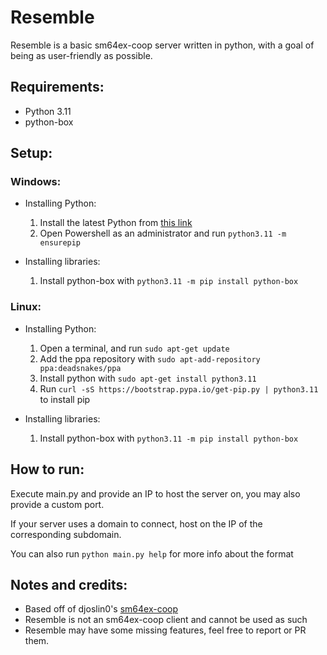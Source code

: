 # Resemble

Resemble is a basic sm64ex-coop server written in python, with a goal of being as user-friendly as possible.

## Requirements:
- Python 3.11
- python-box

## Setup:
### Windows:

- Installing Python:
  1. Install the latest Python from [this link](https://www.python.org/downloads/)
  2. Open Powershell as an administrator and run `python3.11 -m ensurepip`

- Installing libraries:
  1. Install python-box with `python3.11 -m pip install python-box`
  
### Linux:
  
- Installing Python:
  1. Open a terminal, and run `sudo apt-get update`
  2. Add the ppa repository with `sudo apt-add-repository ppa:deadsnakes/ppa`
  3. Install python with `sudo apt-get install python3.11`
  4. Run `curl -sS https://bootstrap.pypa.io/get-pip.py | python3.11` to install pip

- Installing libraries:
  1. Install python-box with `python3.11 -m pip install python-box`

## How to run:
Execute main.py and provide an IP to host the server on, you may also provide a custom port.

If your server uses a domain to connect, host on the IP of the corresponding subdomain.

You can also run `python main.py help` for more info about the format

## Notes and credits:
- Based off of djoslin0's [sm64ex-coop](https://github.com/djoslin0/sm64ex-coop)
- Resemble is not an sm64ex-coop client and cannot be used as such
- Resemble may have some missing features, feel free to report or PR them.
